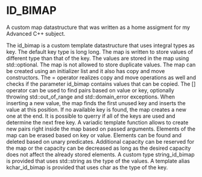 # ID_BIMAP

A custom map datastructure that was written as a home assigment for my Advanced C++ subject.

The id_bimap is a custom template datastructure that uses integral types as key. The default key type is long long.
The map is written to store values of different type than that of the key.
The values are stored in the map using std::optional.
The map is not allowed to store duplicate values.
The map can be created using an initializer list and it also has copy and move constructors.
The = operator realizes copy and move operations as well and checks if the parameter id_bimap contains values that can be copied.
The [] operator can be used to find pairs based on value or key, optionally throwing std::out_of_range and std::domain_error exceptions.
When inserting a new value, the map finds the first unused key and inserts the value at this position. If no available key is found, the map creates a new one at the end.
It is possible to querry if all of the keys are used and determine the next free key.
A variadic template function allows to create new pairs right inside the map based on passed arguments.
Elements of the map can be erased based on key or value.
Elements can be found and deleted based on unary predicates.
Additional capacity can be reserved for the map or the capacity can be decreased as long as the desired capacity does not affect the already stored elements.
A custom type string_id_bimap is provided that uses std::string as the type of the values.
A template alias kchar_id_bimap is provided that uses char as the type of the key.
